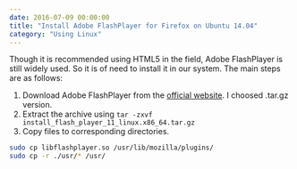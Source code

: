```yaml
---
date: 2016-07-09 00:00:00
title: "Install Adobe FlashPlayer for Firefox on Ubuntu 14.04"
category: "Using Linux"
---
```


Though it is recommended using HTML5 in the field, Adobe FlashPlayer is still widely used. So it is of need to install it in our system. The main steps are as follows:

1. Download Adobe FlashPlayer from the [official website](https://get.adobe.com/cn/flashplayer/). I choosed .tar.gz version.
2. Extract the archive using `tar -zxvf install_flash_player_11_linux.x86_64.tar.gz`
3. Copy files to corresponding directories.

```bash
sudo cp libflashplayer.so /usr/lib/mozilla/plugins/
sudo cp -r ./usr/* /usr/
```